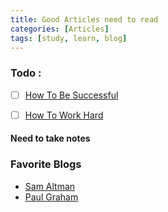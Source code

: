 ```yaml
---
title: Good Articles need to read
categories: [Articles]
tags: [study, learn, blog] 
---
```


### Todo : 
- [ ] [How To Be Successful](https://blog.samaltman.com/how-to-be-successful)
- [ ] [How To Work Hard](http://www.paulgraham.com/hwh.html)










#### Need to take notes









### Favorite Blogs

+ [Sam Altman](https://blog.samaltman.com/)
+ [Paul Graham](http://www.paulgraham.com/articles.html)
